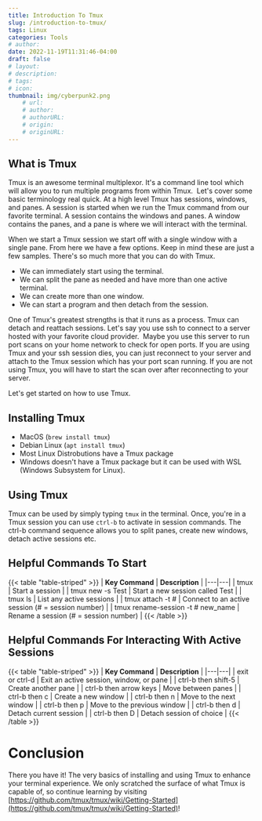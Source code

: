 ```yaml
---
title: Introduction To Tmux
slug: /introduction-to-tmux/
tags: Linux
categories: Tools
# author: 
date: 2022-11-19T11:31:46-04:00
draft: false
# layout: 
# description: 
# tags: 
# icon: 
thumbnail: img/cyberpunk2.png
    # url: 
    # author: 
    # authorURL: 
    # origin: 
    # originURL: 
---
```


## What is Tmux
Tmux is an awesome terminal multiplexor.  It's a command line tool which will allow you to run multiple programs from within Tmux.  Let's cover some basic terminology real quick. At a high level Tmux has sessions, windows, and panes. A session is started when we run the Tmux command from our favorite terminal. A session contains the windows and panes. A window contains the panes, and a pane is where we will interact with the terminal. 

When we start a Tmux session we start off with a single window with a single pane. From here we have a few options. Keep in mind these are just a few samples. There's so much more that you can do with Tmux.

- We can immediately start using the terminal.
- We can split the pane as needed and have more than one active terminal.
- We can create more than one window.
- We can start a program and then detach from the session.

One of Tmux's greatest strengths is that it runs as a process. Tmux can detach and reattach sessions. Let's say you use ssh to connect to a server hosted with your favorite cloud provider.  Maybe you use this server to run port scans on your home network to check for open ports. If you are using Tmux and your ssh session dies, you can just reconnect to your server and attach to the Tmux session which has your port scan running. If you are not using Tmux, you will have to start the scan over after reconnecting to your server.

Let's get started on how to use Tmux.

## Installing Tmux
* MacOS (```brew install tmux```)
* Debian Linux (```apt install tmux```)
* Most Linux Distrobutions have a Tmux package
* Windows doesn't have a Tmux package but it can be used with WSL (Windows Subsystem for Linux).

## Using Tmux
Tmux can be used by simply typing ```tmux``` in the terminal.  Once, you're in a Tmux session you can use ```ctrl-b``` to activate in session commands.  The ctrl-b command sequence allows you to split panes, create new windows, detach active sessions etc.  


## Helpful Commands To Start 
{{< table "table-striped" >}}
| **Key Command**  | **Description**   |
|---|---|
| tmux | Start a session |
| tmux new -s Test | Start a new session called Test   |
| tmux ls | List any active sessions |
| tmux attach -t # | Connect to an active session (# = session number) |
| tmux rename-session -t # new_name | Rename a session (# = session number)  |
{{< /table >}}

## Helpful Commands For Interacting With Active Sessions
{{< table "table-striped" >}}
| **Key Command**  | **Description**   |
|---|---|
| exit or ctrl-d | Exit an active session, window, or pane |
| ctrl-b then shift-5 | Create another pane |
| ctrl-b then arrow keys | Move between panes |
| ctrl-b then c | Create a new window |
| ctrl-b then n | Move to the next window |
| ctrl-b then p | Move to the previous window |
| ctrl-b then d | Detach current session |
| ctrl-b then D | Detach session of choice |
{{< /table >}}
# Conclusion
There you have it! The very basics of installing and using Tmux to enhance your terminal experience. We only scratched the surface of what Tmux is capable of, so continue learning by visiting [https://github.com/tmux/tmux/wiki/Getting-Started](https://github.com/tmux/tmux/wiki/Getting-Started)!
